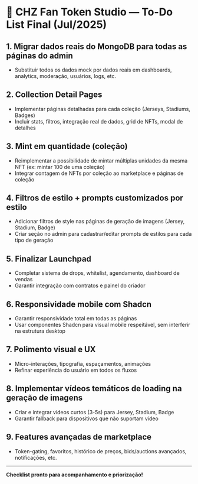 # 🚀 CHZ Fan Token Studio — To-Do List Final (Jul/2025)

## 1. Migrar dados reais do MongoDB para todas as páginas do admin
- Substituir todos os dados mock por dados reais em dashboards, analytics, moderação, usuários, logs, etc.

## 2. Collection Detail Pages
- Implementar páginas detalhadas para cada coleção (Jerseys, Stadiums, Badges)
- Incluir stats, filtros, integração real de dados, grid de NFTs, modal de detalhes

## 3. Mint em quantidade (coleção)
- Reimplementar a possibilidade de mintar múltiplas unidades da mesma NFT (ex: mintar 100 de uma coleção)
- Integrar contagem de NFTs por coleção ao marketplace e páginas de coleção

## 4. Filtros de estilo + prompts customizados por estilo
- Adicionar filtros de style nas páginas de geração de imagens (Jersey, Stadium, Badge)
- Criar seção no admin para cadastrar/editar prompts de estilos para cada tipo de geração

## 5. Finalizar Launchpad
- Completar sistema de drops, whitelist, agendamento, dashboard de vendas
- Garantir integração com contratos e painel do criador

## 6. Responsividade mobile com Shadcn
- Garantir responsividade total em todas as páginas
- Usar componentes Shadcn para visual mobile respeitável, sem interferir na estrutura desktop

## 7. Polimento visual e UX
- Micro-interações, tipografia, espaçamentos, animações
- Refinar experiência do usuário em todos os fluxos

## 8. Implementar vídeos temáticos de loading na geração de imagens
- Criar e integrar vídeos curtos (3-5s) para Jersey, Stadium, Badge
- Garantir fallback para dispositivos que não suportam vídeo

## 9. Features avançadas de marketplace
- Token-gating, favoritos, histórico de preços, bids/auctions avançados, notificações, etc.

---

**Checklist pronto para acompanhamento e priorização!** 